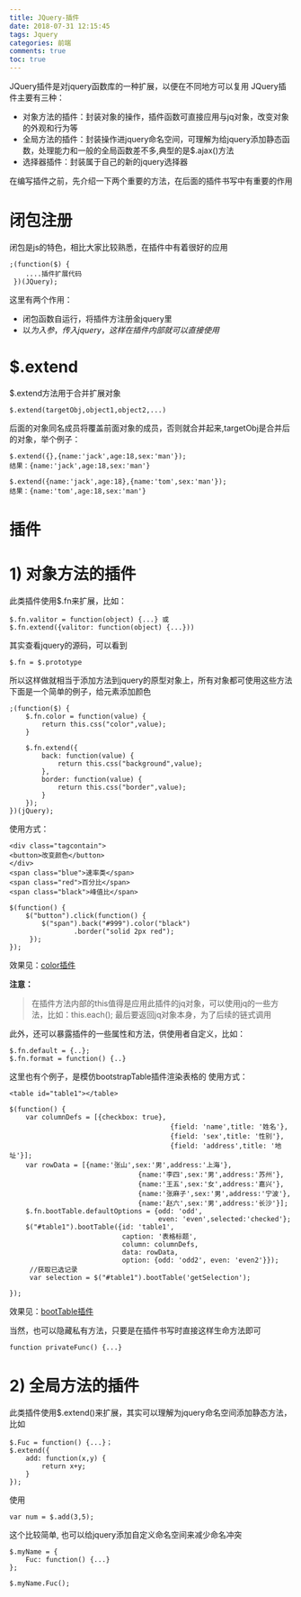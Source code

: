 ```yaml
---
title: JQuery-插件
date: 2018-07-31 12:15:45
tags: Jquery
categories: 前端
comments: true
toc: true
---
```


JQuery插件是对jquery函数库的一种扩展，以便在不同地方可以复用
JQuery插件主要有三种：
<!--more-->

- 对象方法的插件：封装对象的操作，插件函数可直接应用与jq对象，改变对象的外观和行为等
- 全局方法的插件：封装操作进jquery命名空间，可理解为给jquery添加静态函数，处理能力和一般的全局函数差不多,典型的是$.ajax()方法
- 选择器插件：封装属于自己的新的jquery选择器

在编写插件之前，先介绍一下两个重要的方法，在后面的插件书写中有重要的作用

# 闭包注册
闭包是js的特色，相比大家比较熟悉，在插件中有着很好的应用

    ;(function($) {
        ....插件扩展代码
     })(JQuery);

这里有两个作用：

- 闭包函数自运行，将插件方注册金jquery里
- 以$为入参，传入jquery，这样在插件内部就可以直接使用$

# $.extend
$.extend方法用于合并扩展对象

    $.extend(targetObj,object1,object2,...)

后面的对象同名成员将覆盖前面对象的成员，否则就合并起来,targetObj是合并后的对象，举个例子：

    $.extend({},{name:'jack',age:18,sex:'man'});
    结果：{name:'jack',age:18,sex:'man'}

    $.extend({name:'jack',age:18},{name:'tom',sex:'man'});
    结果：{name:'tom',age:18,sex:'man'}

# 插件

# 1) 对象方法的插件
此类插件使用$.fn来扩展，比如：

    $.fn.valitor = function(object) {...} 或
    $.fn.extend({valitor: function(object) {...}))

其实查看jquery的源码，可以看到

    $.fn = $.prototype

所以这样做就相当于添加方法到jquery的原型对象上，所有对象都可使用这些方法
下面是一个简单的例子，给元素添加颜色

    ;(function($) {
        $.fn.color = function(value) {
            return this.css("color",value);
        }

        $.fn.extend({
            back: function(value) {
                return this.css("background",value);
            },
            border: function(value) {
                return this.css("border",value);
            }
        });
    })(jQuery);

使用方式：

    <div class="tagcontain">
    <button>改变颜色</button>
    </div>
    <span class="blue">速率类</span>
    <span class="red">百分比</span>
    <span class="black">峰值比</span>

    $(function() {
        $("button").click(function() {
            $("span").back("#999").color("black")
                    .border("solid 2px red");
         });
    });

效果见：[color插件](https://sandbox.runjs.cn/show/jpnvtrkv)

**注意：**

> 在插件方法内部的this值得是应用此插件的jq对象，可以使用jq的一些方法，比如：this.each();
> 最后要返回jq对象本身，为了后续的链式调用

此外，还可以暴露插件的一些属性和方法，供使用者自定义，比如：

    $.fn.default = {..};
    $.fn.format = function() {..}

这里也有个例子，是模仿bootstrapTable插件渲染表格的
使用方式：

    <table id="table1"></table>

    $(function() {
        var columnDefs = [{checkbox: true},
                                            {field: 'name',title: '姓名'},
                                            {field: 'sex',title: '性别'},
                                            {field: 'address',title: '地址'}];
        var rowData = [{name:'张山',sex:'男',address:'上海'},
                                    {name:'李四',sex:'男',address:'苏州'},
                                    {name:'王五',sex:'女',address:'嘉兴'},
                                    {name:'张麻子',sex:'男',address:'宁波'},
                                    {name:'赵六',sex:'男',address:'长沙'}];
        $.fn.bootTable.defaultOptions = {odd: 'odd',
                                         even: 'even',selected:'checked'};
        $("#table1").bootTable({id: 'table1',
                                caption: '表格标题',
                                column: columnDefs,
                                data: rowData,
                                option: {odd: 'odd2', even: 'even2'}});
         //获取已选记录
         var selection = $("#table1").bootTable('getSelection');

    });

效果见：[bootTable插件](https://sandbox.runjs.cn/show/e3pqshbw)

当然，也可以隐藏私有方法，只要是在插件书写时直接这样生命方法即可

    function privateFunc() {...}

# 2) 全局方法的插件
此类插件使用$.extend()来扩展，其实可以理解为jquery命名空间添加静态方法，比如

    $.Fuc = function() {...}；
    $.extend({
        add: function(x,y) {
            return x+y;
        }
    });

使用

    var num = $.add(3,5);

这个比较简单, 也可以给jquery添加自定义命名空间来减少命名冲突

    $.myName = {
        Fuc: function() {...}
    };

    $.myName.Fuc();
